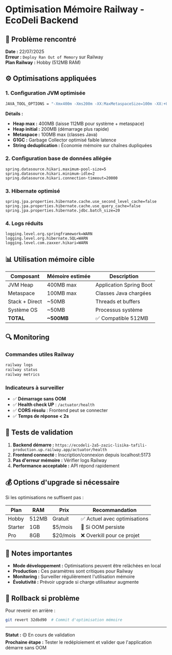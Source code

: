 # Optimisation Mémoire Railway - EcoDeli Backend

## 🚨 Problème rencontré
**Date :** 22/07/2025  
**Erreur :** `Deploy Ran Out of Memory` sur Railway  
**Plan Railway :** Hobby (512MB RAM)  

## ⚙️ Optimisations appliquées

### 1. Configuration JVM optimisée
```bash
JAVA_TOOL_OPTIONS = "-Xmx400m -Xms200m -XX:MaxMetaspaceSize=100m -XX:+UseG1GC -XX:+UseStringDeduplication -XX:+OptimizeStringConcat"
```

**Détails :**
- **Heap max :** 400MB (laisse 112MB pour système + metaspace)
- **Heap initial :** 200MB (démarrage plus rapide)
- **Metaspace :** 100MB max (classes Java)
- **G1GC :** Garbage Collector optimisé faible latence
- **String deduplication :** Économie mémoire sur chaînes dupliquées

### 2. Configuration base de données allégée
```properties
spring.datasource.hikari.maximum-pool-size=5
spring.datasource.hikari.minimum-idle=2
spring.datasource.hikari.connection-timeout=20000
```

### 3. Hibernate optimisé
```properties
spring.jpa.properties.hibernate.cache.use_second_level_cache=false
spring.jpa.properties.hibernate.cache.use_query_cache=false
spring.jpa.properties.hibernate.jdbc.batch_size=20
```

### 4. Logs réduits
```properties
logging.level.org.springframework=WARN
logging.level.org.hibernate.SQL=WARN
logging.level.com.zaxxer.hikari=WARN
```

## 📊 Utilisation mémoire cible

| Composant | Mémoire estimée | Description |
|-----------|----------------|-------------|
| JVM Heap | 400MB max | Application Spring Boot |
| Metaspace | 100MB max | Classes Java chargées |
| Stack + Direct | ~50MB | Threads et buffers |
| Système OS | ~50MB | Processus système |
| **TOTAL** | **~500MB** | ✅ Compatible 512MB |

## 🔍 Monitoring

### Commandes utiles Railway
```bash
railway logs
railway status
railway metrics
```

### Indicateurs à surveiller
- ✅ **Démarrage sans OOM**
- ✅ **Health check UP** : `/actuator/health`
- ✅ **CORS résolu** : Frontend peut se connecter
- ✅ **Temps de réponse < 2s**

## 🚀 Tests de validation

1. **Backend démarre :** `https://ecodeli-2a5-zazic-lisika-tafili-production.up.railway.app/actuator/health`
2. **Frontend connecté :** Inscription/connexion depuis localhost:5173
3. **Pas d'erreur mémoire :** Vérifier logs Railway
4. **Performance acceptable :** API répond rapidement

## 💰 Options d'upgrade si nécessaire

Si les optimisations ne suffisent pas :

| Plan | RAM | Prix | Recommandation |
|------|-----|------|----------------|
| Hobby | 512MB | Gratuit | ✅ Actuel avec optimisations |
| Starter | 1GB | $5/mois | 🔄 Si OOM persiste |
| Pro | 8GB | $20/mois | ❌ Overkill pour ce projet |

## 📝 Notes importantes

- **Mode développement :** Optimisations peuvent être relâchées en local
- **Production :** Ces paramètres sont critiques pour Railway
- **Monitoring :** Surveiller régulièrement l'utilisation mémoire
- **Évolutivité :** Prévoir upgrade si charge utilisateur augmente

## 🔧 Rollback si problème

Pour revenir en arrière :
```bash
git revert 32dbd90  # Commit d'optimisation mémoire
```

---
**Statut :** 🟡 En cours de validation  
**Prochaine étape :** Tester le redéploiement et valider que l'application démarre sans OOM
